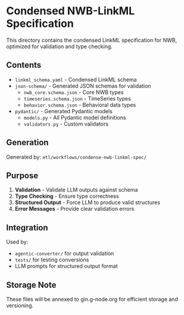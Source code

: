 # Condensed NWB-LinkML Specification

This directory contains the condensed LinkML specification for NWB, optimized
for validation and type checking.

## Contents

- `linkml_schema.yaml` - Condensed LinkML schema
- `json-schema/` - Generated JSON schemas for validation
  - `nwb_core.schema.json` - Core NWB types
  - `timeseries.schema.json` - TimeSeries types
  - `behavior.schema.json` - Behavioral data types
- `pydantic/` - Generated Pydantic models
  - `models.py` - All Pydantic model definitions
  - `validators.py` - Custom validators

## Generation

Generated by: `etl/workflows/condense-nwb-linkml-spec/`

## Purpose

1. **Validation** - Validate LLM outputs against schema
2. **Type Checking** - Ensure type correctness
3. **Structured Output** - Force LLM to produce valid structures
4. **Error Messages** - Provide clear validation errors

## Integration

Used by:

- `agentic-converter/` for output validation
- `tests/` for testing conversions
- LLM prompts for structured output format

## Storage Note

These files will be annexed to gin.g-node.org for efficient storage and
versioning.
